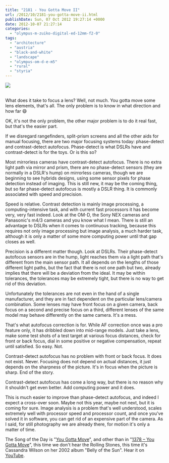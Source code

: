 ```yaml
---
title: "2181 - You Gotta Move II"
url: /2012/10/2181-you-gotta-move-ii.html
publishDate: Sun, 07 Oct 2012 19:27:14 +0000
date: 2012-10-07 21:27:14
categories: 
  - "olympus-m-zuiko-digital-ed-12mm-f2-0"
tags: 
  - "architecture"
  - "austria"
  - "black-and-white"
  - "landscape"
  - "olympus-om-d-e-m5"
  - "rural"
  - "styria"
---
```

<div class="container">
<div class="center"><a target="_blank" href="https://d25zfm9zpd7gm5.cloudfront.net/1200x1200/2012/20121007_144001_lr.jpg"><img src="https://d25zfm9zpd7gm5.cloudfront.net/0600x0600/2012/20121007_144001_lr.jpg" /></a></div>
</div>
<br />

What does it take to focus a lens? Well, not much. You gotta move some lens elements, that's all. The only problem is to know in what direction and how far 😄

OK, it's not the only problem, the other major problem is to do it real fast, but that's the easier part.

If we disregard rangefinders, split-prism screens and all the other aids for manual focusing, there are two major focusing systems today: phase-detect and contrast-detect autofocus. Phase-detect is what DSLRs have and contrast-detect is for the toys. Or is this so?

Most mirrorless cameras have contrast-detect autofocus. There is no extra light path via mirror and prism, there are no phase-detect sensors (they are normally in a DSLR's hump) on mirrorless cameras, though we are beginning to see hybrids designs, using some sensor pixels for phase detection instead of imaging. This is still new, it may be the coming thing, but so far phase-detect autofocus is mostly a DSLR thing. It is commonly associated with speed and precision.

Speed is relative. Contrast detection is mainly image processing, a computing-intensive task, and with current fast processors it has become very, very fast indeed. Look at the OM-D, the Sony NEX cameras and Panasonic's m4/3 cameras and you know what I mean. There is still an advantage to DSLRs when it comes to continuous tracking, because this requires not only image processing but image analysis, a much harder task, although it is only a matter of some more computing power until that gap closes as well.

Precision is a different matter though. Look at DSLRs. Their phase-detect autofocus sensors are in the hump, light reaches them via a light path that's different from the main sensor path. It all depends on the lengths of those different light paths, but the fact that there is not one path but two, already implies that there will be a deviation from the ideal. It may be within tolerances, the tolerances may be extremely tight, but there is no way to get rid of this deviation.

Unfortunately the tolerances are not even in the hand of a single manufacturer, and they are in fact dependent on the particular lens/camera combination. Some lenses may have front focus on a given camera, back focus on a second and precise focus on a third, different lenses of the same model may behave differently on the same camera. It's a mess.

That's what autofocus correction is for. While AF correction once was a pro feature only, it has dribbled down into mid-range models. Just take a lens, make some test shots of a test target at various focus distances, check for front or back focus, dial in some positive or negative compensation, repeat until satisfied. So easy. Not.

Contrast-detect autofocus has no problem with front or back focus. It does not exist. Never. Focusing does not depend on actual distances, it just depends on the sharpness of the picture. It's in focus when the picture is sharp. End of the story.

Contrast-detect autofocus has come a long way, but there is no reason why it shouldn't get even better. Add computing power and it does. 

 This is much easier to improve than phase-detect autofocus, and indeed I expect a cross-over soon. Maybe not this year, maybe not next, but it is coming for sure. Image analysis is a problem that's well understood, scales extremely well with processor speed and processor count, and once you've solved it in software, you can get rid of an expensive part of the camera. As I said, for still photography we are already there, for motion it's only a matter of time.

The Song of the Day is "<a href="http://www.lyricsmode.com/lyrics/r/rolling_stones/you_gotta_move.html" target="_blank">You Gotta Move</a>", and other than in "<a href="/2010/07/1378-you-gotta-move.html" target="_blank">1378 – You Gotta Move</a>", this time we don't hear the Rolling Stones, this time it's Cassandra Wilson on her 2002 album "Belly of the Sun". Hear it on <a href="http://www.youtube.com/watch?v=GxeVoRMvlzU" target="_blank">YouTube</a>.
